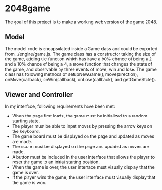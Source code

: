 # 2048game

The goal of this project is to make a working web version of the game 2048. 

## Model

The model code is encapsulated inside a Game class and could be exported from ../engine/game.js. The game class has a 
constructor taking the size of the game, adding tile function which has have a 90% chance of being a 2 and a 10% chance
 of being a 4, a move function that changes the state of the game, and observable by three events of move, win and lose.
The game class has following methods of setupNewGame(), move(direction),  onMove(callback), onWin(callback), onLose(callback),
and getGameState().

## Viewer and Controller

In my interface, following requirements have been met:
* When the page first loads, the game must be initialized to a random starting state.
* The player must be able to input moves by pressing the arrow keys on the keyboard.
* The game board must be displayed on the page and updated as moves are made.
* The score must be displayed on the page and updated as moves are made.
* A button must be included in the user interface that allows the player to reset the game to an initial starting position.
* When the game is over, the user interface must visually display that the game is over.
* If the player wins the game, the user interface must visually display that the game is won.

